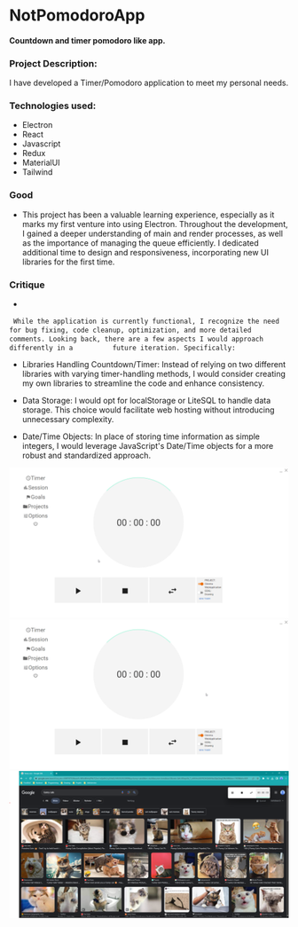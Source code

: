 # NotPomodoroApp
#### Countdown and timer pomodoro like app. 

### Project Description:
   I have developed a Timer/Pomodoro application to meet my personal needs.
 

### Technologies used: 
   * Electron
   * React
   * Javascript
   * Redux
   * MaterialUI
   * Tailwind


   ### Good
   - 
      This project has been a valuable learning experience, especially as it marks my first venture into using Electron. Throughout the development, I gained a deeper understanding of main and render processes, as well as 
      the importance of managing the queue efficiently. I dedicated additional time to design and responsiveness, incorporating new UI libraries for the first time.
     
     

   ### Critique
 -
   
     While the application is currently functional, I recognize the need for bug fixing, code cleanup, optimization, and more detailed comments. Looking back, there are a few aspects I would approach differently in a          future iteration. Specifically:

   * Libraries Handling Countdown/Timer:
   Instead of relying on two different libraries with varying timer-handling methods, I would consider creating my own libraries to streamline the code and enhance consistency.
   

  * Data Storage:
   I would opt for localStorage or LiteSQL to handle data storage. This choice would facilitate web hosting without introducing unnecessary complexity.
   
   * Date/Time Objects:
   In place of storing time information as simple integers, I would leverage JavaScript's Date/Time objects for a more robust and standardized approach.
      

![](https://github.com/marcin554/NotPomodoroApp/blob/dev/Timer.gif)
![](https://github.com/marcin554/NotPomodoroApp/blob/dev/Options.gif)
![](https://github.com/marcin554/NotPomodoroApp/blob/dev/Overlay.png)
